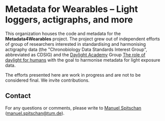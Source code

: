 # Metadata for Wearables – Light loggers, actigraphs, and more

This organization houses the code and metadata for the **Metadata4Wearables** project. The project grew out of independent efforts of group of researchers interested in standardising and harmonising actigraphy data (the "Chronobiology Data Standards Interest Group", abbreviated as CDSIG) and the [Daylight Academy](https://daylight.academy/) Group [The role of daylight for humans](https://daylight.academy/projects/state-of-light-in-humans/) with the goal to harmonise metadata for light exposure data.

The efforts presented here are work in progress and are not to be considered final. We invite contributions.

## Contact

For any questions or comments, please write to [Manuel Spitschan](mailto:manuel.spitschan@tum.de) ([manuel.spitschan@tum.de](mailto:manuel.spitschan@tum.de)).
